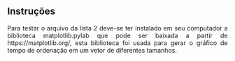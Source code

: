 ## Instruções

<p align="justify">Para testar o arquivo da lista 2 deve-se ter instalado em seu computador a biblioteca matplotlib.pylab que pode ser baixada a partir de https://matplotlib.org/, esta biblioteca foi usada para gerar o gráfico de tempo de ordenação em um vetor de diferentes tamanhos.</p>
